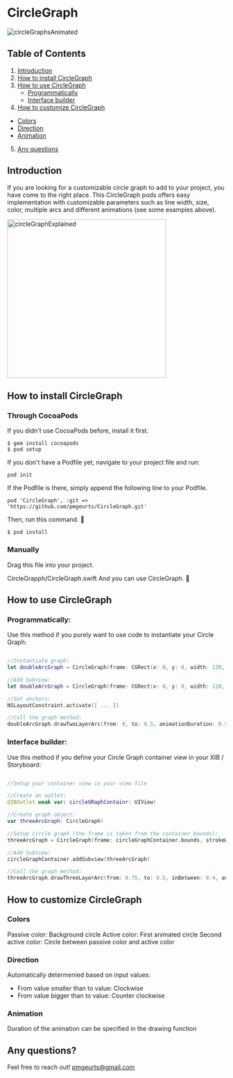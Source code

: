 # CircleGraph

![circleGraphsAnimated](https://user-images.githubusercontent.com/28221314/66121934-ada0ae80-e5de-11e9-9440-7a6454e0b215.gif)

## Table of Contents

1. [Introduction](#introduction)
2. [How to install CircleGraph](#how-to-install-circle-graph)
3. [How to use CircleGraph](#how-to-implement-circle-graph)
    - [Programmatically](#how-to-use-circle-graph-programmatically)
    - [Interface builder](#how-to-use-circle-graph-interface-builder)
4. [How to customize CircleGraph](#how-to-customize-circle-graph)
- [Colors](#how-to-customize-circle-graph-colors)
- [Direction](#how-to-customize-circle-graph-direction)
- [Animation](#how-to-customize-circle-graph-animation)
5. [Any questions](#any-questions)

## Introduction

If you are looking for a customizable circle graph to add to your project, you have come to the right place. This CircleGraph pods offers easy implementation with customizable parameters such as line width, size, color, multiple arcs and different animations (see some examples above). 



<img width="366" alt="circleGraphExplained" src="https://user-images.githubusercontent.com/28221314/66121933-ada0ae80-e5de-11e9-9851-f26bc8c62ad8.png">



<a name="how-to-install-circle-graph"></a>
## How to install CircleGraph

### Through CocoaPods

If you didn't use CocoaPods before, install it first.

```terminal
$ gem install cocoapods
$ pod setup
```

If you don't have a Podfile yet, navigate to your project file and run:

```terminal
pod init
```
If the Podfile is there, simply append the following line to your Podfile.

```terminal
pod 'CircleGraph', :git => 'https://github.com/pmgeurts/CircleGraph.git'
```
Then, run this command. 🎉

```
$ pod install
```
### Manually

Drag this file into your project.

CircleGrapph/CircleGraph.swift
And you can use CircleGraph. 🎉

<a name="how-to-use-circle-graph"></a>
## How to use CircleGraph

<a name="how-to-use-circle-graph-programmatically"></a>
### Programmatically:
Use this method if you purely want to use code to instantiate your Circle Graph:

```Swift

//Instantiate graph:
let doubleArcGraph = CircleGraph(frame: CGRect(x: 0, y: 0, width: 120, height: 120), strokeWidth: 15, passiveColor: UIColor.purple, activeColor: UIColor.magenta, inBetweenColor: UIColor.red)

//Add Subview:
let doubleArcGraph = CircleGraph(frame: CGRect(x: 0, y: 0, width: 120, height: 120), strokeWidth: 15, passiveColor: UIColor.purple, activeColor: UIColor.magenta, inBetweenColor: UIColor.red)

//Set anchors:
NSLayoutConstraint.activate([ ... ])

//Call the graph method:
doubleArcGraph.drawTwoLayerArc(from: 0, to: 0.5, animationDuration: 0.5, animationType: .linear)
```

<a name="how-to-use-circle-graph-interface-builder"></a>
### Interface builder:
Use this method if you define your Circle Graph container view in your XIB / Storyboard:

```Swift

//Setup your container view in your view file

//Create an outlet:
@IBOutlet weak var: circleGRaphContainr: UIView!

//Create graph object:
var threeArcGraph: CircleGraph!

//Setup circle graph (the frame is taken from the container bounds):
threeArcGraph = CircleGraph(frame: circleGraphContainer.bounds, strokeWidth: 20, passiveColor: UIColor.lightGray, activeColor: UIColor.red, inBetweenColor: UIColor.orange)

//Add Subview:
circleGraphContainer.addSubview(threeArcGraph)

//Call the graph method:
threeArcGraph.drawThreeLayerArc(from: 0.75, to: 0.5, inBetween: 0.4, animationDuration: 1.5, animationType: .easeInEaseOut)
```

<a name="how-to-customize-circle-graph"></a>
## How to customize CircleGraph

<a name="how-to-customize-circle-graph-colors"></a>
### Colors
Passive color: Background circle
Active color: First animated circle
Second active color: Circle between passive color and active color

<a name="how-to-customize-circle-graph-direction"></a>
### Direction
Automatically determenied based on input values:
- From value smaller than to value: Clockwise
- From value bigger than to value: Counter clockwise

<a name="how-to-customize-circle-graph-animation"></a>
### Animation
Duration of the animation can be specified in the drawing function

<a name="any-questions"></a>
## Any questions?
Feel free to reach out! <pmgeurts@gmail.com>
